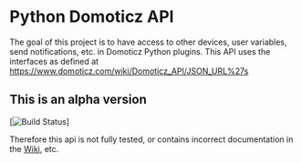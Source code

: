 # Python Domoticz API

The goal of this project is to have access to other devices, user variables, send notifications, etc. in Domoticz Python plugins.
This API uses the interfaces as defined at https://www.domoticz.com/wiki/Domoticz_API/JSON_URL%27s

## This is an alpha version
[![Build Status](https://img.shields.io/badge/Status-Alfa-orange.svg)]

Therefore this api is not fully tested, or contains incorrect documentation in the [Wiki](https://github.com/Xorfor/Domoticz-API/wiki), etc.
